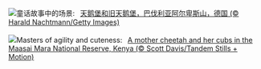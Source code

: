 ![](https://www.bing.com/th?id=OHR.AlpsCastles_ZH-CN5078013932_UHD.jpg&w=1000)童话故事中的场景:&nbsp;&ensp;[天鹅堡和旧天鹅堡，巴伐利亚阿尔卑斯山，德国 (© Harald Nachtmann/Getty Images)](https://www.bing.com/th?id=OHR.AlpsCastles_ZH-CN5078013932_UHD.jpg)
<br><br/>
![](https://www.bing.com/th?id=OHR.CheetahDay_EN-US6775219587_UHD.jpg&w=1000)Masters of agility and cuteness:&nbsp;&ensp;[A mother cheetah and her cubs in the Maasai Mara National Reserve, Kenya (© Scott Davis/Tandem Stills + Motion)](https://www.bing.com/th?id=OHR.CheetahDay_EN-US6775219587_UHD.jpg)
<br><br/>
